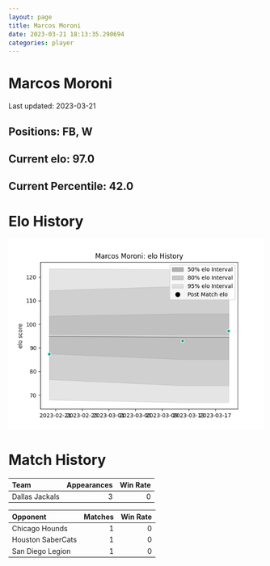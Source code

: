 ```yaml
---  
layout: page  
title: Marcos Moroni  
date: 2023-03-21 18:13:35.290694  
categories: player  
---
```

# Marcos Moroni


Last updated: 2023-03-21
## Positions: FB, W

## Current elo: 97.0

## Current Percentile: 42.0

# Elo History


![elo history](history_MarcosMoroni.png)
# Match History


| Team           |   Appearances |   Win Rate |
|:---------------|--------------:|-----------:|
| Dallas Jackals |             3 |          0 |

| Opponent          |   Matches |   Win Rate |
|:------------------|----------:|-----------:|
| Chicago Hounds    |         1 |          0 |
| Houston SaberCats |         1 |          0 |
| San Diego Legion  |         1 |          0 |